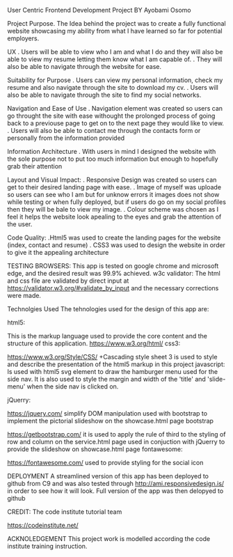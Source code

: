 User Centric Frontend Development Project
BY Ayobami Osomo

Project Purpose.
The Idea behind the project was to create a fully functional website showcasing my ability from what I have learned so far for potential employers.

  UX
  . Users will be able to view who I am and what I do and they will also be able to view my resume letting them know what I am capable of. 
  . They will also be able to navigate through the website for ease.
  
 Suitability for Purpose
  . Users can view my personal information, check my resume and also navigate through the site to download my cv.
  . Users will also be able to navigate through the site to find my social networks.
  
 Navigation and Ease of Use
  . Navigation element was created so users can go throught the site with ease withought the prolonged process of going back to a previouse page to get on to the next page they would like to view.
  . Users will also be able to contact me through the contacts form or personally from the information provided 
 
 Information Architecture
  . With users in mind I designed the website with the sole purpose not to put too much information but enough to hopefully grab their attention
  
 Layout and Visual Impact:
  . Responsive Design was created so users can get to their desired landing page with ease.
  . Image of myself was uploade so users can see who I am but for unknow errors it images does not show while testing or when fully deployed, 
   but if users do go on my social profiles then they will be bale to view my image.
  . Colour scheme was chosen as I feel it helps the website look apealing to the eyes and grab the attention of the user.
  
 Code Quality:
  .Html5 was used to create the landing pages for the website (index, contact and resume)
  . CSS3 was used to design the website in order to give it the appealing architecture 

TESTING
BROWSERS: This app is tested on google chrome and microsoft edge, and the desired result was 99.9% achieved.
w3c validator: The html and css file are validated by direct input at https://validator.w3.org/#validate_by_input and the necessary corrections were made.

Technolgies Used
 The tehnologies used for the design of this app are:

html5:

This is the markup language used to provide the core content and the structure of this application.
https://www.w3.org/html/
css3:

https://www.w3.org/Style/CSS/ +Cascading style sheet 3 is used to style and describe the presentation of the html5 markup in this project
javascript: Is used with html5 svg element to draw the hamburger menu used for the side nav. It is also used to style the margin and width of the 'title' and 'slide-menu' when the side nav is clicked on.

jQuerry:

https://jquery.com/
simplify DOM manipulation
used with bootstrap to implement the pictorial slideshow on the showcase.html page
bootstrap

https://getbootstrap.com/
it is used to apply the rule of third to the styling of row and column on the service.html page
used in conjuction with jQuerry to provide the slideshow on showcase.html page
fontawesome:

https://fontawesome.com/
used to provide styling for the social icon

DEPLOYMENT
A streamlined version of this app has been deployed to github from C9 and was also tested through http://ami.responsivedesign.is/ in order to see how it will look.
Full version of the app was then delopyed to github

CREDIT:
The code institute tutorial team

https://codeinstitute.net/

ACKNOLEDGEMENT
This project work is modelled according the code institute training instruction.
